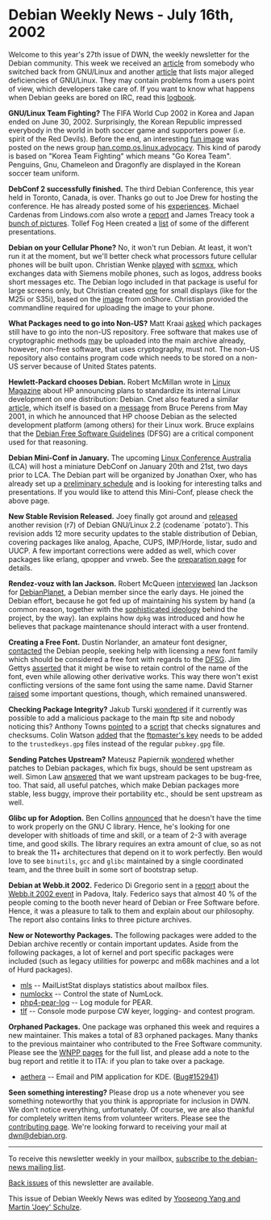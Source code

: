 
Debian Weekly News - July 16th, 2002
====================================


Welcome to this year's 27th issue of DWN, the weekly newsletter for the
Debian community. This week we received an [article](http://members.optusnet.com.au/~knigits/articles/switched_back.html) from somebody who switched back from GNU/Linux and another [article](http://people.trustcommerce.com/~adam/top10/wrong.html) that
lists major alleged deficiencies of GNU/Linux. They may contain problems from
a users point of view, which developers take care of. If you want to know
what happens when Debian geeks are bored on IRC, read this [logbook](https://lists.debian.org/debian-curiosa-0206/msg00049.html).


**GNU/Linux Team Fighting?** The FIFA World Cup 2002 in Korea
and Japan ended on June 30, 2002. Surprisingly, the Korean Republic impressed
everybody in the world in both soccer game and supporters power
(i.e. spirit of the Red
Devils). Before the end, an interesting [fun image](http://www.piselli.com/images/linux_team_fighting.jpg) was
posted on the news group [han.comp.os.linux.advocacy](http://groups.google.com/groups?group=han.comp.os.linux.advocacy). This kind of parody is based on "Korea
Team Fighting" which means "Go Korea Team". Penguins, Gnu, Chameleon and
Dragonfly are displayed in the Korean soccer team uniform.


**DebConf 2 successfully finished.** The third Debian
Conference, this year held in Toronto, Canada, is over. Thanks go out to Joe
Drew for hosting the conference. He has already posted some of his [experiences](https://people.debian.org/~drew/). Michael Cardenas from
Lindows.com also wrote a [report](http://www.hyperpoem.net/debconf/debconf2.html) and James
Treacy took a [bunch of
pictures](https://people.debian.org/~treacy/debconf/). Tollef Fog Heen created a [list](http://raw.no/debconf2/) of some of the different
presentations.


**Debian on your Cellular Phone?** No, it won't run Debian.
At least, it won't run it at the moment, but we'll better check what
processors future cellular phones will be built upon. Christian Wenke [played](https://www.debian.org/News/weekly/2002/27/mail#mail1) with [scmxx](https://packages.debian.org/unstable/comm/scmxx), which
exchanges data with Siemens mobile phones, such as logos, address books short
messages etc. The Debian logo included in that package is useful for large
screens only, but Christian created [one](https://www.debian.org/events/materials/cellular/debian-logo-sm25i.bmp) for small displays (like for the M25i or S35i), based on the [image](http://gnuart.onshore.com/images/debian/buttons/button_4.jpg)
from onShore. Christian provided the commandline required for uploading the
image to your phone.


**What Packages need to go into Non-US?** Matt Kraai [asked](https://lists.debian.org/debian-legal-0207/msg00029.html) which
packages still have to go into the non-US repository. Free software that
makes use of cryptographic methods [may](https://www.debian.org/legal/cryptoinmain) be uploaded into the main archive
already, however, non-free software, that uses cryptography, must not. The
non-US repository also contains program code which needs to be stored on a
non-US server because of United States patents.


**Hewlett-Packard chooses Debian.** Robert McMillan wrote
in [Linux
Magazine](http://www.linux-mag.com/2002-03/debian_01.html) about HP announcing plans to standardize its internal Linux
development on one distribution: Debian. Cnet also featured a similar [article](http://news.com.com/2100-1001-257405.html), which itself is
based on a [message](https://lists.debian.org/debian-devel-0105/msg00769.html)
from Bruce Perens from May 2001, in which he announced that HP choose Debian
as the selected development platform (among others) for their Linux work.
Bruce explains that the [Debian Free Software
Guidelines](https://www.debian.org/social_contract#guidelines) (DFSG) are a critical component used for that reasoning.


**Debian Mini-Conf in January.** The upcoming [Linux Conference Australia](http://www.linux.conf.au/) (LCA) will
host a miniature DebConf on January 20th and 21st, two days prior to LCA. The
Debian part will be organized by Jonathan Oxer, who has already set up a [preliminary schedule](http://lca.apt-cacher.org/) and is looking for
interesting talks and presentations. If you would like to attend this
Mini-Conf, please check the above page.


**New Stable Revision Released.** Joey finally got around and
[released](https://www.debian.org/News/2002/20020713) another revision (r7) of
Debian GNU/Linux 2.2 (codename `potato'). This revision adds 12 more security
updates to the stable distribution of Debian, covering packages like analog,
Apache, CUPS, IMP/Horde, listar, sudo and UUCP. A few important corrections
were added as well, which cover packages like erlang, qpopper and vrweb. See
the [preparation page](https://people.debian.org/~joey/2.2r7/) for
details.


**Rendez-vouz with Ian Jackson.** Robert McQueen [interviewed](https://www.debian.org/News/weekly/oldurl?http://www.debianplanet.org/node.php?id=735) Ian Jackson
for [DebianPlanet](https://www.debian.org/News/weekly/oldurl?http://debianplanet.org/), a Debian member
since the early days. He joined the Debian effort, because he got fed up of
maintaining his system by hand (a common reason, together with the [sophisticated ideology](https://www.debian.org/social_contract) behind
the project, by the way). Ian explains how `dpkg` was introduced
and how he believes that package maintenance should interact with a user
frontend.


**Creating a Free Font.** Dustin Norlander, an amateur font
designer, [contacted](https://lists.debian.org/debian-devel-0207/msg00300.html) the Debian people, seeking help with licensing a new font family
which should be considered a free font with regards to the [DFSG](https://www.debian.org/social_contract#guidelines). Jim Gettys
[asserted](https://lists.debian.org/debian-devel-0207/msg00325.html)
that it might be wise to retain control of the name of the font, even while
allowing other derivative works. This way there won't exist conflicting
versions of the same font using the same name. David Starner [raised](https://lists.debian.org/debian-devel-0207/msg00405.html) some
important questions, though, which remained unanswered.


**Checking Package Integrity?** Jakub Turski [wondered](https://lists.debian.org/debian-devel-0207/msg00336.html) if
it currently was possible to add a malicious package to the main ftp site and
nobody noticing this? Anthony Towns [pointed](https://lists.debian.org/debian-devel-0207/msg00421.html) to
a [script](https://people.debian.org/~ajt/apt-check-sigs) that
checks signatures and checksums. Colin Watson [added](https://lists.debian.org/debian-devel-0207/msg00481.html) that
the [ftpmaster's
key](https://ftp-master.debian.org/ziyi_key_2002.asc) needs to be added to the `trustedkeys.gpg` files instead of
the regular `pubkey.gpg` file.


**Sending Patches Upstream?** Mateusz Papiernik [wondered](https://lists.debian.org/debian-devel-0207/msg00563.html)
whether patches to Debian packages, which fix bugs, should be sent upstream as
well. Simon Law [answered](https://lists.debian.org/debian-devel-0207/msg00570.html)
that we want upstream packages to be bug-free, too. That said, all useful
patches, which make Debian packages more stable, less buggy, improve their
portability etc., should be sent upstream as well.


**Glibc up for Adoption.** Ben Collins [announced](https://lists.debian.org/debian-devel-0207/msg00670.html)
that he doesn't have the time to work properly on the GNU C library. Hence,
he's looking for one developer with shitloads of time and skill, or a team of
2-3 with average time, and good skills. The library requires an extra amount
of clue, so as not to break the 11+ architectures that depend on it to work
perfectly. Ben would love to see `binutils`, `gcc` and
`glibc` maintained by a single coordinated team, and the three
built in some sort of bootstrap setup.


**Debian at Webb.it 2002.** Federico Di Gregorio sent in a [report](https://lists.debian.org/debian-events-eu-0207/msg00006.html)
about the [Webb.it 2002 event](https://www.debian.org/events/2002/0705-webbit) in
Padova, Italy. Federico says that almost 40 % of the people coming to the
booth never heard of Debian or Free Software before. Hence, it was a pleasure
to talk to them and explain about our philosophy. The report also contains
links to three picture archives.


**New or Noteworthy Packages.** The following packages were
added to the Debian archive recently or contain important updates. Aside from
the following packages, a lot of kernel and port specific packages were
included (such as legacy utilities for powerpc and m68k machines and a lot of
Hurd packages).


* [mls](https://packages.debian.org/unstable/mail/mls)
 -- MailListStat displays statistics about mailbox files.
* [numlockx](https://packages.debian.org/unstable/x11/numlockx)
 -- Control the state of NumLock.
* [php4-pear-log](https://packages.debian.org/unstable/web/php4-pear-log)
 -- Log module for PEAR.
* [tlf](https://packages.debian.org/unstable/hamradio/tlf)
 -- Console mode purpose CW keyer, logging- and contest program.


**Orphaned Packages.** One package was orphaned this week and
requires a new maintainer. This makes a total of 83 orphaned packages. Many
thanks to the previous maintainer who contributed to the Free Software
community. Please see the [WNPP pages](https://www.debian.org/devel/wnpp/) for
the full list, and please add a note to the bug report and retitle it to ITA:
if you plan to take over a package.


* [aethera](https://packages.debian.org/unstable/mail/aethera)
 -- Email and PIM application for KDE.
 ([Bug#152941](https://bugs.debian.org/152941))


**Seen something interesting?** Please drop us a note whenever
you see something noteworthy that you think is appropriate for inclusion in
DWN. We don't notice everything, unfortunately. Of course, we are also
thankful for completely written items from volunteer writers. Please see the
[contributing page](https://www.debian.org/News/weekly/contributing). We're
looking forward to receiving your mail at [dwn@debian.org](mailto:dwn@debian.org).




---



 To receive this newsletter weekly in your mailbox, [subscribe to the debian-news mailing list](https://lists.debian.org/debian-news/).



[Back issues](https://www.debian.org/News/weekly/) of this newsletter are available.



This issue of Debian Weekly News was edited by [Yooseong Yang and Martin 'Joey' Schulze](mailto:dwn@debian.org).




